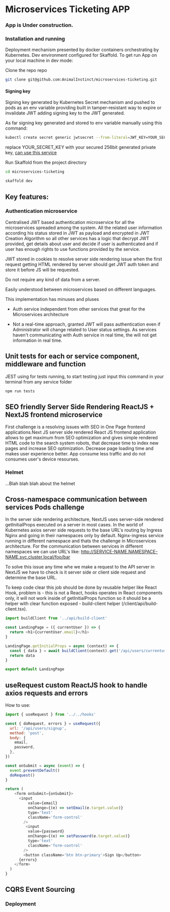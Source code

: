 # Microservices Ticketing APP

### App is Under construction.

### Installation and running

Deployment mechanism presented by docker containers orchestrating by Kubernetes. Dev environment configured for Skaffold. To get run App on your local machine in dev mode:

Clone the repo repo

```bash
git clone git@github.com:AnimalInstinct/microservices-ticketing.git
```

#### Signing key

Signing key generated by Kubernetes Secret mechanism and pushed to pods as an env variable providing built in tamper-resistant way to expire or invalidate JWT adding signing key to the JWT generated.

As far signing key generated and stored to env variable manually using this command:

```bash
kubectl create secret generic jwtsecret --from-literal=JWT_KEY=YOUR_SECRET_KEY
```

replace YOUR_SECRET_KEY with your secured 256bit generated private key, [can use this service](https://www.allkeysgenerator.com/Random/Security-Encryption-Key-Generator.aspx)

Run Skaffold from the project directory

```bash
cd microservices-ticketing
```

```bash
skaffold dev
```

## Key features:

### Authentication microservice

Centralised JWT based authentication microservice for all the microservices spreaded among the system. All the related user information according his status stored in JWT as payload and encrypted in JWT Creation Algorithm so all other services has a logic that decrypt JWT provided, get details about user and decide if user is authenticated and if user has enough rights to use functions provided by the service.

JWT stored in cookies to resolve server side rendering issue when the first request getting HTML rendered by server should get JWT auth token and store it before JS will be requested.

Do not require any kind of data from a server.

Easily understood between microservices based on different languages.

This implementation has minuses and pluses

- Auth service independent from other services that great for the Microservices architecture

- Not a real-time approach, granted JWT will pass authentication even if Administrator will change related to User status settings. As services haven't communicating with Auth service in real time, the will not get information in real time.

## Unit tests for each or service component, middleware and function

JEST using for tests running, to start testing just input this command in your terminal from any service folder

```bash
npm run tests
```

## SEO friendly Server Side Rendering ReactJS + NextJS frontend microservice

First challenge is a resolving issues with SEO in One Page frontend applications.Next JS server side rendered React JS frontend application allows to get maximum from SEO optimization and gives simple rendered HTML code to the search system robots, that decrease time to index new pages and increase SEO optimization. Decrease page loading time and makes user experience better. App consume less traffic and do not consumes user's device resourses.

### Helmet

...Blah blah blah about the helmet

## Cross-namespace communication between services Pods challenge

In the server side rendering architecture, NextJS uses server-side rendered getInitialProps executed on a server in most cases. In the world of Kubernetes axios server side requests to the base URL's routing by Ingress Nginx and going in their namespaces only by default. Nginx-ingress service running in different namespace and thats the challenge in Microservices architecture. For the communication between services in different namespaces we can use URL's like: http://SERVICE-NAME.NAMESPACE-NAME.svc.cluster.local/foo/bar

To solve this issue any time whe we make a request to the API server in NextJS we have to check is it server side or client side request and determine the base URL.

To keep code clear this job should be done by reusable helper like React Hook, problem is - this is not a React, hooks operates in React components only, it will not work inside of getInitialProps function so it should be a helper with clear function exposed - build-client helper (/client/api/build-client.tsx).

```js
import buildClient from '../api/build-client'

const LandingPage = ({ currentUser }) => {
  return <h1>{currentUser.email}</h1>
}

LandingPage.getInitialProps = async (context) => {
  const { data } = await buildClient(context).get('/api/users/currentuser')
  return data
}

export default LandingPage
```

## useRequest custom ReactJS hook to handle axios requests and errors

How to use:

```js
import { useRequest } from '../../hooks'

const { doRequest, errors } = useRequest({
  url: '/api/users/signup',
  method: 'post',
  body: {
    email,
    password,
  },
})

const onSubmit = async (event) => {
  event.preventDefault()
  doRequest()
}

return (
    <form onSubmit={onSubmit}>
      <input
          value={email}
          onChange={(e) => setEmail(e.target.value)}
          type='text'
          className='form-control'
        />
         <input
          value={password}
          onChange={(e) => setPassword(e.target.value)}
          type='text'
          className='form-control'
        />
        <button className='btn btn-primary'>Sign Up</button>
      {errors}
    </form>
  )
}
```

## CQRS Event Sourcing

### Deployment
